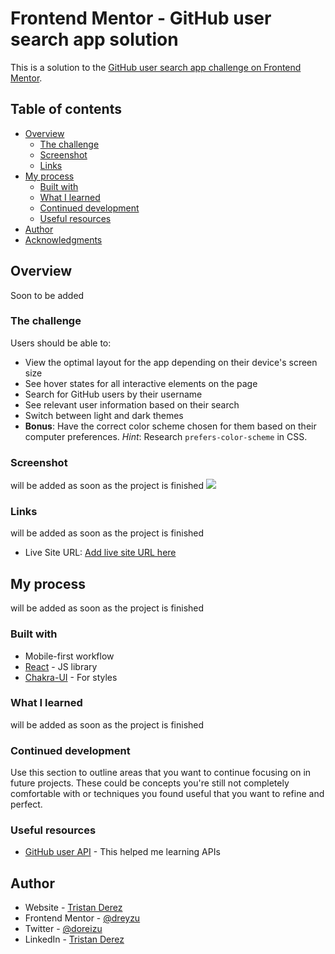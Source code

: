 # Frontend Mentor - GitHub user search app solution

This is a solution to the [GitHub user search app challenge on Frontend Mentor](https://www.frontendmentor.io/challenges/github-user-search-app-Q09YOgaH6). 

## Table of contents

- [Overview](#overview)
  - [The challenge](#the-challenge)
  - [Screenshot](#screenshot)
  - [Links](#links)
- [My process](#my-process)
  - [Built with](#built-with)
  - [What I learned](#what-i-learned)
  - [Continued development](#continued-development)
  - [Useful resources](#useful-resources)
- [Author](#author)
- [Acknowledgments](#acknowledgments)

## Overview

Soon to be added

### The challenge

Users should be able to:

- View the optimal layout for the app depending on their device's screen size
- See hover states for all interactive elements on the page
- Search for GitHub users by their username
- See relevant user information based on their search
- Switch between light and dark themes
- **Bonus**: Have the correct color scheme chosen for them based on their computer preferences. _Hint_: Research `prefers-color-scheme` in CSS.

### Screenshot

will be added as soon as the project is finished
![](./screenshot.jpg)

### Links

will be added as soon as the project is finished
- Live Site URL: [Add live site URL here](https://your-live-site-url.com)

## My process

will be added as soon as the project is finished

### Built with

- Mobile-first workflow
- [React](https://reactjs.org/) - JS library
- [Chakra-UI](https://chakra-ui.com/) - For styles

### What I learned

will be added as soon as the project is finished

### Continued development

Use this section to outline areas that you want to continue focusing on in future projects. These could be concepts you're still not completely comfortable with or techniques you found useful that you want to refine and perfect.

### Useful resources

- [GitHub user API](https://docs.github.com/en/rest/reference/users#get-a-user) - This helped me learning APIs

## Author

- Website - [Tristan Derez](https://portfolio-dreyzu.vercel.app/)
- Frontend Mentor - [@dreyzu](https://www.frontendmentor.io/profile/dreyzu)
- Twitter - [@doreizu](https://www.twitter.com/doreizu)
- LinkedIn - [Tristan Derez](https://linkedin.com/in/tristan-derez)
